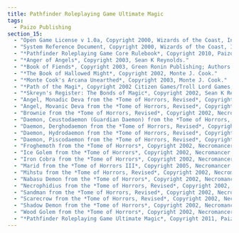 ```yaml
---
title: Pathfinder Roleplaying Game Ultimate Magic
tags:
  - Paizo Publishing
section_15:
  - "Open Game License v 1.0a, Copyright 2000, Wizards of the Coast, Inc."
  - "System Reference Document, Copyright 2000, Wizards of the Coast, Inc.; Authors: Jonathan Tweet, Monte Cook, Skip Williams, based on material by E. Gary Gygax and Dave Arneson."
  - "*Pathfinder Roleplaying Game Core Rulebook*, Copyright 2010, Paizo Publishing, LLC; Author: Jason Bulmahn, based on material by Jonathan Tweet, Monte Cook, and Skip Williams."
  - "*Anger of Angels*, Copyright 2003, Sean K Reynolds."
  - "*Book of Fiends*, Copyright 2003, Green Ronin Publishing; Authors: Aaron Loeb, Erik Mona, Chris Pramas, Robert J. Schwalb."
  - "*The Book of Hallowed Might*, Copyright 2002, Monte J. Cook."
  - "*Monte Cook's Arcana Unearthed*, Copyright 2003, Monte J. Cook."
  - "*Path of the Magi*, Copyright 2002 Citizen Games/Troll Lord Games; Authors: Mike McArtor, W. Jason Peck, Jeff Quick, and Sean K Reynolds."
  - "*Skreyn's Register: The Bonds of Magic*, Copyright 2002, Sean K Reynolds."
  - "Angel, Monadic Deva from the *Tome of Horrors, Revised*, Copyright 2002, Necromancer Games, Inc.; Author: Scott Greene, based on original material by E. Gary Gygax."
  - "Angel, Movanic Deva from the *Tome of Horrors, Revised*, Copyright 2002, Necromancer Games, Inc.; Author: Scott Greene, based on original material by E. Gary Gygax."
  - "Brownie from the *Tome of Horrors, Revised*, Copyright 2002, Necromancer Games, Inc.; Author: Scott Greene, based on original material by E. Gary Gygax."
  - "Daemon, Ceustodaemon (Guardian Daemon) from the *Tome of Horrors, Revised*, Copyright 2002, Necromancer Games, Inc.; Author: Scott Greene, based on original material by E. Gary Gygax."
  - "Daemon, Derghodaemon from the *Tome of Horrors, Revised*, Copyright 2002, Necromancer Games, Inc.; Author: Scott Greene, based on original material by E. Gary Gygax."
  - "Daemon, Hydrodaemon from the *Tome of Horrors, Revised*, Copyright 2002, Necromancer Games, Inc.; Author: Scott Greene, based on original material by E. Gary Gygax."
  - "Daemon, Piscodaemon from the *Tome of Horrors, Revised*, Copyright 2002, Necromancer Games, Inc.; Author: Scott Greene, based on original material by E. Gary Gygax."
  - "Froghemoth from the *Tome of Horrors*, Copyright 2002, Necromancer Games, Inc.; Author: Scott Greene, based on original material by E. Gary Gygax."
  - "Ice Golem from the *Tome of Horrors*, Copyright 2002, Necromancer Games, Inc.; Author: Scott Greene."
  - "Iron Cobra from the *Tome of Horrors*, Copyright 2002, Necromancer Games, Inc.; Author: Scott Greene, based on original material by Philip Masters."
  - "Marid from the *Tome of Horrors III*, Copyright 2005, Necromancer Games, Inc.; Author: Scott Greene."
  - "Mihstu from the *Tome of Horrors, Revised*, Copyright 2002, Necromancer Games, Inc.; Author: Scott Greene, based on original material by E. Gary Gygax."
  - "Nabasu Demon from the *Tome of Horrors*, Copyright 2002, Necromancer Games, Inc.; Author: Scott Greene, based on original material by E. Gary Gygax."
  - "Necrophidius from the *Tome of Horrors, Revised*, Copyright 2002, Necromancer Games, Inc.; Author: Scott Greene, based on original material by Simon Tillbrook."
  - "Sandman from the *Tome of Horrors, Revised*, Copyright 2002, Necromancer Games, Inc.; Author: Scott Greene, based on original material by Roger Musson."
  - "Scarecrow from the *Tome of Horrors, Revised*, Copyright 2002, Necromancer Games, Inc.; Author: Scott Greene, based on original material by Roger Musson."
  - "Shadow Demon from the *Tome of Horrors*, Copyright 2002, Necromancer Games, Inc.; Author: Scott Greene, based on original material by Neville White."
  - "Wood Golem from the *Tome of Horrors*, Copyright 2002, Necromancer Games, Inc.; Authors: Scott Greene and Patrick Lawinger."
  - "*Pathfinder Roleplaying Game Ultimate Magic*, Copyright 2011, Paizo Publishing, LLC; Authors: Jason Bulmahn, Tim Hitchcock, Colin McComb, Rob McCreary, Jason Nelson, Stephen Radney-MacFarland, Sean K Reynolds, Owen K.C. Stephens, and Russ Taylor."
---
```

